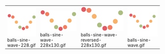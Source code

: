 <table><tr><tr><td valign="bottom"><img src="./balls-sine-wave-228.gif" width="200"><br>balls-sine-wave-228.gif</td><td valign="bottom"><img src="./balls-sine-wave-228x130.gif" width="200"><br>balls-sine-wave-228x130.gif</td><td valign="bottom"><img src="./balls-sine-wave-reversed-228x130.gif" width="200"><br>balls-sine-wave-reversed-228x130.gif</td><td valign="bottom"><img src="./balls-sine-wave.gif" width="200"><br>balls-sine-wave.gif</td></tr></table>